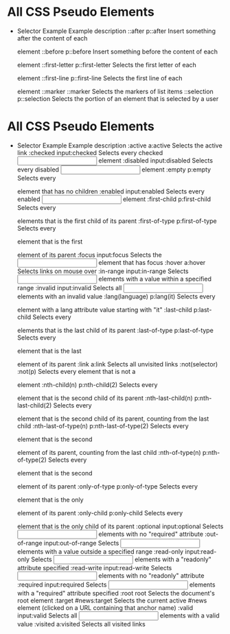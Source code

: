# All CSS Pseudo Elements
* Selector	Example	 Example  description
::after	    p::after Insert something after the content of each <p> element
::before	p::before	Insert something before the content of each <p> element
::first-letter	p::first-letter	Selects the first letter of each <p> element
::first-line	p::first-line	Selects the first line of each <p> element
::marker	::marker	Selects the markers of list items
::selection	p::selection	Selects the portion of an element that is selected by a user

# All CSS Pseudo Elements
* Selector	Example	Example description
:active	a:active	Selects the active link
:checked	input:checked	Selects every checked <input> element
:disabled	input:disabled	Selects every disabled <input> element
:empty	p:empty	Selects every <p> element that has no children
:enabled	input:enabled	Selects every enabled <input> element
:first-child	p:first-child	Selects every <p> elements that is the first child of its parent
:first-of-type	p:first-of-type	Selects every <p> element that is the first <p> element of its parent
:focus	input:focus	Selects the <input> element that has focus
:hover	a:hover	Selects links on mouse over
:in-range	input:in-range	Selects <input> elements with a value within a specified range
:invalid	input:invalid	Selects all <input> elements with an invalid value
:lang(language)	p:lang(it)	Selects every <p> element with a lang attribute value starting with "it"
:last-child	p:last-child	Selects every <p> elements that is the last child of its parent
:last-of-type	p:last-of-type	Selects every <p> element that is the last <p> element of its parent
:link	a:link	Selects all unvisited links
:not(selector)	:not(p)	Selects every element that is not a <p> element
:nth-child(n)	p:nth-child(2)	Selects every <p> element that is the second child of its parent
:nth-last-child(n)	p:nth-last-child(2)	Selects every <p> element that is the second child of its parent, counting from the last child
:nth-last-of-type(n)	p:nth-last-of-type(2)	Selects every <p> element that is the second <p> element of its parent, counting from the last child
:nth-of-type(n)	p:nth-of-type(2)	Selects every <p> element that is the second <p> element of its parent
:only-of-type	p:only-of-type	Selects every <p> element that is the only <p> element of its parent
:only-child	p:only-child	Selects every <p> element that is the only child of its parent
:optional	input:optional	Selects <input> elements with no "required" attribute
:out-of-range	input:out-of-range	Selects <input> elements with a value outside a specified range
:read-only	input:read-only	Selects <input> elements with a "readonly" attribute specified
:read-write	input:read-write	Selects <input> elements with no "readonly" attribute
:required	input:required	Selects <input> elements with a "required" attribute specified
:root	root	Selects the document's root element
:target	#news:target	Selects the current active #news element (clicked on a URL containing that anchor name)
:valid	input:valid	Selects all <input> elements with a valid value
:visited	a:visited	Selects all visited links